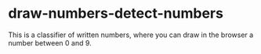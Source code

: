 # draw-numbers-detect-numbers
This is a classifier of written numbers, where you can draw in the browser a number between 0 and 9.
